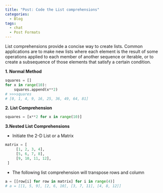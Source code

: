```yaml
---
title: "Post: Code the List comprehensions"
categories:
  - Blog
tags:
  - chat
  - Post Formats
---
```


List comprehensions provide a concise way to create lists. Common applications are to make new lists where each element is the result of some operations applied to each member of another sequence or iterable, or to create a subsequence of those elements that satisfy a certain condition.

**1. Normal Method**

```python
squares = []
for x in range(10):
    squares.append(x**2)
# >>>squares
# [0, 1, 4, 9, 16, 25, 36, 49, 64, 81]
```

**2. List Comprehension**
```python
squares = [x**2 for x in range(10)]
```

**3.Nested List Comprehensions**

- Initiate the 2-D List or a Matrix

```python
matrix = [
     [1, 2, 3, 4],
     [5, 6, 7, 8],
     [9, 10, 11, 12],
 ]
```

- The following list comprehension will transpose rows and column

```python 
a = [[row[i] for row in matrix] for i in range(4)]
# a = [[1, 5, 9], [2, 6, 10], [3, 7, 11], [4, 8, 12]]
```
